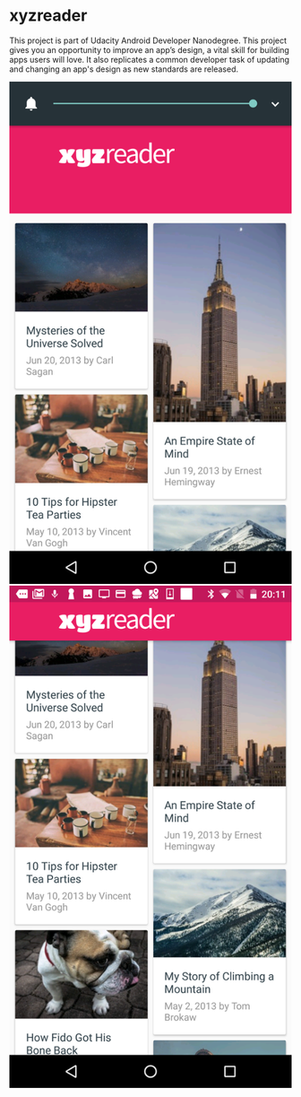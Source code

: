 # xyzreader
This project is part of Udacity Android Developer Nanodegree. 
This project gives you an opportunity to improve an app’s design, a vital skill for building apps users will love. It also replicates a common developer task of updating and changing an app's design as new standards are released.

<img src=https://github.com/ruiguo11/xyzreader/blob/master/Screenshot_20170112-201101.png>

<img src=https://github.com/ruiguo11/xyzreader/blob/master/Screenshot_20170112-201107.png>
